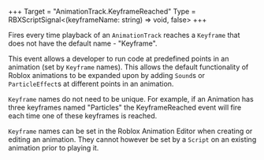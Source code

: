 +++
Target = "AnimationTrack.KeyframeReached"
Type = RBXScriptSignal<(keyframeName: string) => void, false>
+++

Fires every time playback of an `AnimationTrack` reaches a `Keyframe` that does not have the default name - "Keyframe".This event allows a developer to run code at predefined points in an animation (set by `Keyframe` names). This allows the default functionality of Roblox animations to be expanded upon by adding `Sound`s or `ParticleEffect`s at different points in an animation.`Keyframe` names do not need to be unique. For example, if an Animation has three keyframes named "Particles" the KeyframeReached event will fire each time one of these keyframes is reached.`Keyframe` names can be set in the Roblox Animation Editor when creating or editing an animation. They cannot however be set by a `Script` on an existing animation prior to playing it.